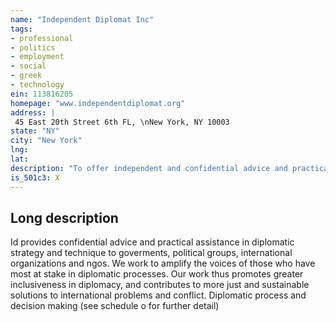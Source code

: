 ```yaml
---
name: "Independent Diplomat Inc"
tags:
- professional
- politics
- employment
- social
- greek
- technology
ein: 113816205
homepage: "www.independentdiplomat.org"
address: |
 45 East 20th Street 6th FL, \nNew York, NY 10003
state: "NY"
city: "New York"
lng: 
lat: 
description: "To offer independent and confidential advice and practical assistance in diplomatic strategy and technique to governments, political groups, international organizations and ngos"
is_501c3: X
---
```


## Long description

Id provides confidential advice and practical assistance in diplomatic strategy and technique to goverments, political groups, international organizations and ngos. We work to amplify the voices of those who have most at stake in diplomatic processes. Our work thus promotes greater inclusiveness in diplomacy, and contributes to more just and sustainable solutions to international problems and conflict. Diplomatic process and decision making (see schedule o for further detail)
